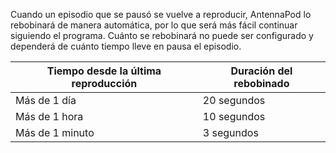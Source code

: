 Cuando un episodio que se pausó se vuelve a reproducir, AntennaPod lo rebobinará de manera automática, por lo que será más fácil continuar siguiendo el programa. Cuánto se rebobinará no puede ser configurado y dependerá de cuánto tiempo lleve en pausa el episodio.

| Tiempo desde la última reproducción | Duración del rebobinado |
| --- | --- |
| Más de 1 día | 20 segundos |
| Más de 1 hora | 10 segundos |
| Más de 1 minuto | 3 segundos |
